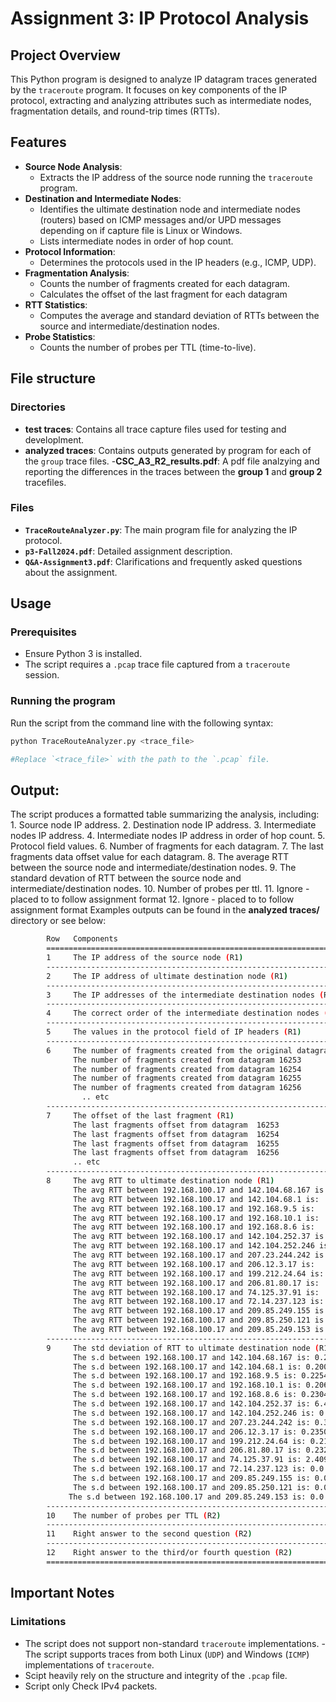 # Assignment 3: IP Protocol Analysis

## Project Overview
This Python program is designed to analyze IP datagram traces generated by the `traceroute` program. It focuses on key components of the IP protocol, extracting and analyzing attributes such as intermediate nodes, fragmentation details, and round-trip times (RTTs).

## Features
- **Source Node Analysis**:
	- Extracts the IP address of the source node running the `traceroute` program.
- **Destination and Intermediate Nodes**:
	- Identifies the ultimate destination node and intermediate nodes (routers) based on ICMP messages and/or UPD messages depending on if capture file is Linux or Windows.
	- Lists intermediate nodes in order of hop count.
- **Protocol Information**:
	- Determines the protocols used in the IP headers (e.g., ICMP, UDP).
- **Fragmentation Analysis**:
	- Counts the number of fragments created for each datagram.
	- Calculates the offset of the last fragment for each datagram
- **RTT Statistics**:
	- Computes the average and standard deviation of RTTs between the source and intermediate/destination nodes.
- **Probe Statistics**:
	- Counts the number of probes per TTL (time-to-live).

## File structure
### Directories
- **test traces**: Contains all trace capture files used for testing and developlment.
- **analyzed traces**: Contains outputs generated by program for each of the `group` trace files.
	-**CSC_A3_R2_results.pdf**: A pdf file analzying and reporting the differences in the traces between the **group 1** and **group 2** tracefiles.

### Files 
- **`TraceRouteAnalyzer.py`**: The main program file for analyzing the IP protocol.
- **`p3-Fall2024.pdf`**: Detailed assignment description.
- **`Q&A-Assignment3.pdf`**: Clarifications and frequently asked questions about the assignment.

## Usage
### Prerequisites
- Ensure Python 3 is installed.
- The script requires a `.pcap` trace file captured from a `traceroute` session.

### Running the program
Run the script from the command line with the following syntax:
```bash
python TraceRouteAnalyzer.py <trace_file>

#Replace `<trace_file>` with the path to the `.pcap` file.
```
## Output:
The script produces a formatted table summarizing the analysis, including:
   	1. Source node IP address.
   	2. Destination node IP address.
   	3. Intermediate nodes IP address.
	4. Intermediate nodes IP address in order of hop count.
   	5. Protocol field values.
   	6. Number of fragments for each datagram.
   	7. The last fragments data offset value for each datagram.
	8. The average RTT between the source node and intermediate/destination nodes.
	9. The standard devation of RTT between the source node and intermediate/destination nodes.
	10. Number of probes per ttl.
	11. Ignore - placed to to follow assignment format
	12. Ignore - placed to to follow assignment format
Examples outputs can be found in the **analyzed traces/** directory or see below:
```bash
		Row   Components                                                   Details
		==========================================================================================
		1     The IP address of the source node (R1)                       192.168.100.17
		------------------------------------------------------------------------------------------
		2     The IP address of ultimate destination node (R1)             8.8.8.8
		------------------------------------------------------------------------------------------
		3     The IP addresses of the intermediate destination nodes (R1)  142.104.68.167, 142.104.68.1, 192.168.9.5, 192.168.10.1, 192.168.8.6, 142.104.252.37, 142.104.252.246, 207.23.244.242, 206.12.3.17, 199.212.24.64, 206.81.80.17, 74.125.37.91, 72.14.237.123, 209.85.249.155, 209.85.250.121, 209.85.249.153
		------------------------------------------------------------------------------------------
		4     The correct order of the intermediate destination nodes (R1) 142.104.68.167, 142.104.68.1, 192.168.9.5, 192.168.10.1, 192.168.8.6, 142.104.252.37, 142.104.252.246, 207.23.244.242, 206.12.3.17, 199.212.24.64, 206.81.80.17, 74.125.37.91, 72.14.237.123, 209.85.249.155, 209.85.250.121, 209.85.249.153
		------------------------------------------------------------------------------------------
		5     The values in the protocol field of IP headers (R1)          1: ICMP, 17: UDP
		------------------------------------------------------------------------------------------
		6     The number of fragments created from the original datagram (R1) 0
		      The number of fragments created from datagram 16253             0
		      The number of fragments created from datagram 16254             0
		      The number of fragments created from datagram 16255             0
 		      The number of fragments created from datagram 16256             0
    			.. etc
		------------------------------------------------------------------------------------------
		7     The offset of the last fragment (R1)                         0
 		      The last fragments offset from datagram  16253               0
 		      The last fragments offset from datagram  16254               0
 		      The last fragments offset from datagram  16255               0
 		      The last fragments offset from datagram  16256               0
 		      .. etc
		------------------------------------------------------------------------------------------
		8     The avg RTT to ultimate destination node (R1)                19.979923 ms
		      The avg RTT between 192.168.100.17 and 142.104.68.167 is:   11.366667 ms
		      The avg RTT between 192.168.100.17 and 142.104.68.1 is:   16.850667 ms
		      The avg RTT between 192.168.100.17 and 192.168.9.5 is:   16.008667 ms
		      The avg RTT between 192.168.100.17 and 192.168.10.1 is:   17.562 ms
		      The avg RTT between 192.168.100.17 and 192.168.8.6 is:   18.361 ms
		      The avg RTT between 192.168.100.17 and 142.104.252.37 is:   11.861333 ms
		      The avg RTT between 192.168.100.17 and 142.104.252.246 is:   13.507333 ms
		      The avg RTT between 192.168.100.17 and 207.23.244.242 is:   14.095667 ms
		      The avg RTT between 192.168.100.17 and 206.12.3.17 is:   18.234333 ms
		      The avg RTT between 192.168.100.17 and 199.212.24.64 is:   16.911667 ms
		      The avg RTT between 192.168.100.17 and 206.81.80.17 is:   19.429 ms
		      The avg RTT between 192.168.100.17 and 74.125.37.91 is:   11.77 ms
		      The avg RTT between 192.168.100.17 and 72.14.237.123 is:   17.624 ms
		      The avg RTT between 192.168.100.17 and 209.85.249.155 is:   19.821 ms
		      The avg RTT between 192.168.100.17 and 209.85.250.121 is:   18.468 ms
		      The avg RTT between 192.168.100.17 and 209.85.249.153 is:   20.572 ms
		------------------------------------------------------------------------------------------
		9     The std deviation of RTT to ultimate destination node (R1)   3.501104 ms
		      The s.d between 192.168.100.17 and 142.104.68.167 is: 0.206988 ms
		      The s.d between 192.168.100.17 and 142.104.68.1 is: 0.200051 ms
		      The s.d between 192.168.100.17 and 192.168.9.5 is: 0.22545 ms
		      The s.d between 192.168.100.17 and 192.168.10.1 is: 0.206167 ms
		      The s.d between 192.168.100.17 and 192.168.8.6 is: 0.230465 ms
		      The s.d between 192.168.100.17 and 142.104.252.37 is: 6.499943 ms
		      The s.d between 192.168.100.17 and 142.104.252.246 is: 0.329015 ms
		      The s.d between 192.168.100.17 and 207.23.244.242 is: 0.318757 ms
		      The s.d between 192.168.100.17 and 206.12.3.17 is: 0.235075 ms
 		      The s.d between 192.168.100.17 and 199.212.24.64 is: 0.213561 ms
		      The s.d between 192.168.100.17 and 206.81.80.17 is: 0.232151 ms
		      The s.d between 192.168.100.17 and 74.125.37.91 is: 2.409 ms
		      The s.d between 192.168.100.17 and 72.14.237.123 is: 0.0 ms
		      The s.d between 192.168.100.17 and 209.85.249.155 is: 0.0 ms
		      The s.d between 192.168.100.17 and 209.85.250.121 is: 0.0 ms
 		     The s.d between 192.168.100.17 and 209.85.249.153 is: 0.0 ms
		------------------------------------------------------------------------------------------
		10    The number of probes per TTL (R2)                            TTL 64: 1, TTL 1: 3, TTL 2: 3, TTL 3: 3, TTL 4: 3, TTL 5: 3, TTL 6: 3, TTL 7: 3, TTL 8: 3, TTL 9: 3, TTL 10: 3, TTL 11: 3, TTL 12: 3, TTL 13: 3, TTL 14: 3, TTL 15: 3, TTL 16: 3, TTL 17: 3, TTL 18: 1, TTL 40: 1
		------------------------------------------------------------------------------------------
		11    Right answer to the second question (R2)                     please ignore and read pfd
		------------------------------------------------------------------------------------------
		12    Right answer to the third/or fourth question (R2)            please ignore and read pfd
		==========================================================================================
```

## Important Notes
### Limitations
- The script does not support non-standard `traceroute` implementations.
	-The script supports traces from both Linux (`UDP`) and Windows (`ICMP`) implementations of `traceroute`.
- Scipt heavily rely on the structure and integrity of the `.pcap` file.
- Script only Check IPv4 packets.
